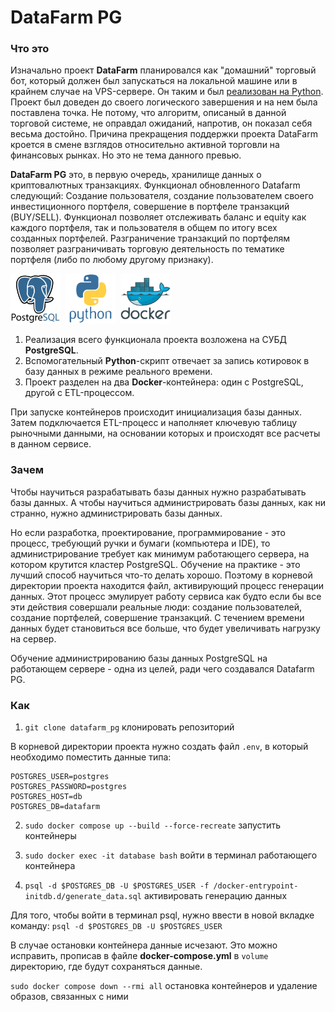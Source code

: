 # DataFarm PG

### Что это

Изначально проект <b>DataFarm</b> планировался как "домашний" торговый бот, который должен был запускаться на локальной машине или в крайнем случае на VPS-сервере. Он таким и был [реализован на Python](https://github.com/Jardinesdelareina/datafarm). Проект был доведен до своего логического завершения и на нем была поставлена точка. Не потому, что алгоритм, описаный в данной торговой системе, не оправдал ожиданий, напротив, он показал себя весьма достойно. Причина прекращения поддержки проекта DataFarm кроется в смене взглядов относительно активной торговли на финансовых рынках. Но это не тема данного превью.

<b>DataFarm PG</b> это, в первую очередь, хранилище данных о криптовалютных транзакциях. Функционал обновленного Datafarm следующий: Создание пользователя, создание пользователем своего инвестиционного портфеля, совершение в портфеле транзакций (BUY/SELL). Функционал позволяет отслеживать баланс и equity как каждого портфеля, так и пользователя в общем по итогу всех созданных портфелей. Разграничение транзакций по портфелям позволяет разграничивать торговую деятельность по тематике портфеля (либо по любому другому признаку).


<div>
    <img src="https://github.com/devicons/devicon/blob/master/icons/postgresql/postgresql-original-wordmark.svg" width="80" height="80"/>&nbsp;
    <img src="https://github.com/devicons/devicon/blob/master/icons/python/python-original-wordmark.svg" width="80" height="80"/>&nbsp;
    <img src="https://github.com/devicons/devicon/blob/master/icons/docker/docker-original-wordmark.svg" width="80" height="80"/>&nbsp;
</div>

1. Реализация всего функционала проекта возложена на СУБД <b>PostgreSQL</b>. 
2. Вспомогательный <b>Python</b>-скрипт отвечает за запись котировок в базу данных в режиме реального времени.
3. Проект разделен на два <b>Docker</b>-контейнера: один с PostgreSQL, другой с ETL-процессом. 

При запуске контейнеров происходит инициализация базы данных. Затем подключается ETL-процесс и наполняет ключевую таблицу рыночными данными, на основании которых и происходят все расчеты в данном сервисе.


### Зачем

Чтобы научиться разрабатывать базы данных нужно разрабатывать базы данных. 
А чтобы научиться администрировать базы данных, как ни странно, нужно администрировать базы данных. 

Но если разработка, проектирование, программирование - это процесс, требующий ручки и бумаги (компьютера и IDE), то администрирование требует как минимум работающего сервера, на котором крутится кластер PostgreSQL. Обучение на практике - это лучший способ научиться что-то делать хорошо. Поэтому в корневой директории проекта находится файл, активирующий процесс генерации данных. Этот процесс эмулирует работу сервиса как будто если бы все эти действия совершали реальные люди: создание пользователей, создание портфелей, совершение транзакций. С течением времени данных будет становиться все больше, что будет увеличивать нагрузку на сервер.

Обучение администрированию базы данных PostgreSQL на работающем сервере - одна из целей, ради чего создавался Datafarm PG.


### Как

1. `git clone datafarm_pg`      клонировать репозиторий

В корневой директории проекта нужно создать файл `.env`, в который необходимо поместить данные типа:
```
POSTGRES_USER=postgres
POSTGRES_PASSWORD=postgres
POSTGRES_HOST=db
POSTGRES_DB=datafarm
```

2. `sudo docker compose up --build --force-recreate`        запустить контейнеры

3. `sudo docker exec -it database bash`       войти в терминал работающего контейнера

4. `psql -d $POSTGRES_DB -U $POSTGRES_USER -f /docker-entrypoint-initdb.d/generate_data.sql`        активировать генерацию данных

Для того, чтобы войти в терминал psql, нужно ввести в новой вкладке команду:
`psql -d $POSTGRES_DB -U $POSTGRES_USER`

В случае остановки контейнера данные исчезают. Это можно исправить, прописав в файле <b>docker-compose.yml</b> в `volume` директорию, где будут сохраняться данные.

`sudo docker compose down --rmi all`        остановка контейнеров и удаление образов, связанных с ними